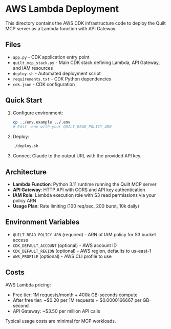 # AWS Lambda Deployment

This directory contains the AWS CDK infrastructure code to deploy the Quilt MCP server as a Lambda function with API Gateway.

## Files

- `app.py` - CDK application entry point
- `quilt_mcp_stack.py` - Main CDK stack defining Lambda, API Gateway, and IAM resources
- `deploy.sh` - Automated deployment script
- `requirements.txt` - CDK Python dependencies
- `cdk.json` - CDK configuration

## Quick Start

1. Configure environment:
   ```bash
   cp ../env.example ../.env
   # Edit .env with your QUILT_READ_POLICY_ARN
   ```

2. Deploy:
   ```bash
   ./deploy.sh
   ```

3. Connect Claude to the output URL with the provided API key.

## Architecture

- **Lambda Function**: Python 3.11 runtime running the Quilt MCP server
- **API Gateway**: HTTP API with CORS and API key authentication
- **IAM Role**: Lambda execution role with S3 read permissions via your policy ARN
- **Usage Plan**: Rate limiting (100 req/sec, 200 burst, 10k daily)

## Environment Variables

- `QUILT_READ_POLICY_ARN` (required) - ARN of IAM policy for S3 bucket access
- `CDK_DEFAULT_ACCOUNT` (optional) - AWS account ID
- `CDK_DEFAULT_REGION` (optional) - AWS region, defaults to us-east-1
- `AWS_PROFILE` (optional) - AWS CLI profile to use

## Costs

AWS Lambda pricing:
- Free tier: 1M requests/month + 400k GB-seconds compute
- After free tier: ~$0.20 per 1M requests + $0.0000166667 per GB-second
- API Gateway: ~$3.50 per million API calls

Typical usage costs are minimal for MCP workloads.